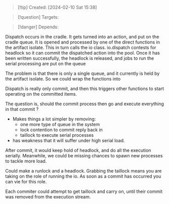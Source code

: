 
>[!tip] Created: [2024-02-10 Sat 15:38]

>[!question] Targets: 

>[!danger] Depends: 

Dispatch occurs in the cradle.
It gets turned into an action, and put on the cradle queue.
It is opened and processed by one of the direct functions in the artifact isolate.
This in turn calls the io class.
io.dispatch contests for headlock so it can commit the dispatched action into the pool.
Once it has been written successfully, the headlock is released, and jobs to run the serial processing are put on the queue



The problem is that there is only a single queue, and it currently is held by the artifact isolate.  So we could wrap the functions into

Dispatch is really only commit, and then this triggers other functions to start operating on the committed items.

The question is, should the commit process then go and execute everything in that commit ?
- Makes things a lot simpler by removing:
	- one more type of queue in the system
	- lock contention to commit reply back in
	- taillock to execute serial processes
- has weakness that it will suffer under high serial load.

After commit, it would keep hold of headlock, and do all the execution serially.  Meanwhile, we could be missing chances to spawn new processes to tackle more load.

Could make a runlock and a headlock.
Grabbing the taillock means you are taking on the role of running the io.
As soon as a commit has occurred you can vie for this role.

Each commiter could attempt to get taillock and carry on, until their commit was removed from the execution stream.